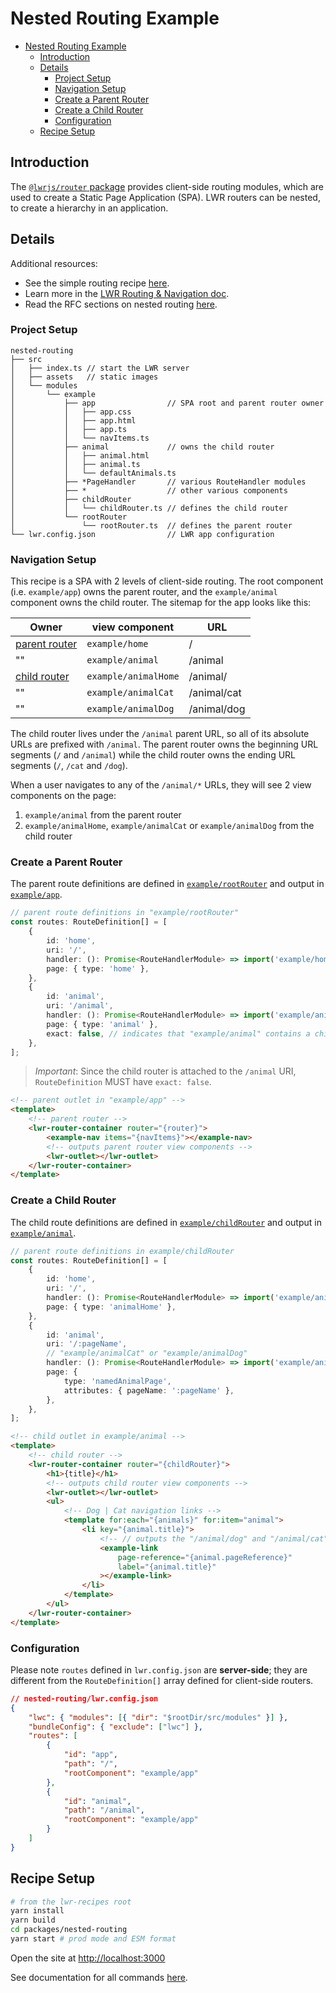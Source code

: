 # Nested Routing Example

-   [Nested Routing Example](#nested-routing-example)
    -   [Introduction](#introduction)
    -   [Details](#details)
        -   [Project Setup](#project-setup)
        -   [Navigation Setup](#navigation-setup)
        -   [Create a Parent Router](#create-a-parent-router)
        -   [Create a Child Router](#create-a-child-router)
        -   [Configuration](#configuration)
    -   [Recipe Setup](#recipe-setup)

## Introduction

The [`@lwrjs/router` package](https://github.com/salesforce/lwr/tree/master/packages/%40lwrjs/router) provides client-side routing modules, which are used to create a Static Page Application (SPA). LWR routers can be nested, to create a hierarchy in an application.

## Details

Additional resources:

-   See the simple routing recipe [here](https://github.com/salesforce/lwr-recipes/tree/master/packages/simple-routing).
-   Learn more in the [LWR Routing & Navigation doc](https://github.com/salesforce/lwr-recipes/blob/master/doc/navigation.md).
-   Read the RFC sections on nested routing [here](https://rfcs.lwc.dev/rfcs/lwr/0003-router-api-baseline#nested-mount-point).

### Project Setup

```
nested-routing
├── src
│   ├── index.ts // start the LWR server
│   ├── assets   // static images
│   └── modules
│       └── example
│           ├── app                // SPA root and parent router owner
│           │   ├── app.css
│           │   ├── app.html
│           │   ├── app.ts
│           │   └── navItems.ts
│           ├── animal             // owns the child router
│           │   ├── animal.html
│           │   ├── animal.ts
│           │   └── defaultAnimals.ts
│           ├── *PageHandler       // various RouteHandler modules
│           ├── *                  // other various components
│           ├── childRouter
│           │   └── childRouter.ts // defines the child router
│           └── rootRouter
│               └── rootRouter.ts  // defines the parent router
└── lwr.config.json                // LWR app configuration
```

### Navigation Setup

This recipe is a SPA with 2 levels of client-side routing. The root component (i.e. `example/app`) owns the parent router, and the `example/animal` component owns the child router. The sitemap for the app looks like this:

| Owner                                    | view component       | URL         |
| ---------------------------------------- | -------------------- | ----------- |
| [parent router](#create-a-parent-router) | `example/home`       | /           |
| ""                                       | `example/animal`     | /animal     |
| [child router](#create-a-child-router)   | `example/animalHome` | /animal/    |
| ""                                       | `example/animalCat`  | /animal/cat |
| ""                                       | `example/animalDog`  | /animal/dog |

The child router lives under the `/animal` parent URL, so all of its absolute URLs are prefixed with `/animal`. The parent router owns the beginning URL segments (`/` and `/animal`) while the child router owns the ending URL segments (`/`, `/cat` and `/dog`).

When a user navigates to any of the `/animal/*` URLs, they will see 2 view components on the page:

1. `example/animal` from the parent router
2. `example/animalHome`, `example/animalCat` or `example/animalDog` from the child router

### Create a Parent Router

The parent route definitions are defined in [`example/rootRouter`](https://github.com/salesforce/lwr-recipes/blob/master/packages/nested-routing/src/modules/example/rootRouter/rootRouter.ts) and output in [`example/app`](https://github.com/salesforce/lwr-recipes/blob/master/packages/nested-routing/src/modules/example/app/app.html).

```ts
// parent route definitions in "example/rootRouter"
const routes: RouteDefinition[] = [
    {
        id: 'home',
        uri: '/',
        handler: (): Promise<RouteHandlerModule> => import('example/homePageHandler'), // "example/home"
        page: { type: 'home' },
    },
    {
        id: 'animal',
        uri: '/animal',
        handler: (): Promise<RouteHandlerModule> => import('example/animalPageHandler'), // "example/animal"
        page: { type: 'animal' },
        exact: false, // indicates that "example/animal" contains a child router
    },
];
```

> _Important_: Since the child router is attached to the `/animal` URI, `RouteDefinition` MUST have `exact: false`.

```html
<!-- parent outlet in "example/app" -->
<template>
    <!-- parent router -->
    <lwr-router-container router="{router}">
        <example-nav items="{navItems}"></example-nav>
        <!-- outputs parent router view components -->
        <lwr-outlet></lwr-outlet>
    </lwr-router-container>
</template>
```

### Create a Child Router

The child route definitions are defined in [`example/childRouter`](https://github.com/salesforce/lwr-recipes/blob/master/packages/nested-routing/src/modules/example/childRouter/childRouter.ts) and output in [`example/animal`](https://github.com/salesforce/lwr-recipes/blob/master/packages/nested-routing/src/modules/example/animal/animal.html).

```ts
// parent route definitions in example/childRouter
const routes: RouteDefinition[] = [
    {
        id: 'home',
        uri: '/',
        handler: (): Promise<RouteHandlerModule> => import('example/animalHomePageHandler'), // "example/animalHome"
        page: { type: 'animalHome' },
    },
    {
        id: 'animal',
        uri: '/:pageName',
        // "example/animalCat" or "example/animalDog"
        handler: (): Promise<RouteHandlerModule> => import('example/animalNamedPageHandler'),
        page: {
            type: 'namedAnimalPage',
            attributes: { pageName: ':pageName' },
        },
    },
];
```

```html
<!-- child outlet in example/animal -->
<template>
    <!-- child router -->
    <lwr-router-container router="{childRouter}">
        <h1>{title}</h1>
        <!-- outputs child router view components -->
        <lwr-outlet></lwr-outlet>
        <ul>
            <!-- Dog | Cat navigation links -->
            <template for:each="{animals}" for:item="animal">
                <li key="{animal.title}">
                    <!-- // outputs the "/animal/dog" and "/animal/cat" links -->
                    <example-link
                        page-reference="{animal.pageReference}"
                        label="{animal.title}"
                    ></example-link>
                </li>
            </template>
        </ul>
    </lwr-router-container>
</template>
```

### Configuration

Please note `routes` defined in `lwr.config.json` are **server-side**; they are different from the `RouteDefinition[]` array defined for client-side routers.

```json
// nested-routing/lwr.config.json
{
    "lwc": { "modules": [{ "dir": "$rootDir/src/modules" }] },
    "bundleConfig": { "exclude": ["lwc"] },
    "routes": [
        {
            "id": "app",
            "path": "/",
            "rootComponent": "example/app"
        },
        {
            "id": "animal",
            "path": "/animal",
            "rootComponent": "example/app"
        }
    ]
}
```

## Recipe Setup

```bash
# from the lwr-recipes root
yarn install
yarn build
cd packages/nested-routing
yarn start # prod mode and ESM format
```

Open the site at [http://localhost:3000](http://localhost:3000)

See documentation for all commands [here](https://github.com/salesforce/lwr-recipes/blob/master/doc/get_started.md).
